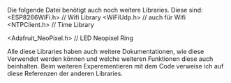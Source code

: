 Die folgende Datei benötigt auch noch weitere Libraries. Diese sind:
<ESP8266WiFi.h> // Wifi Library
<WiFiUdp.h> // auch für Wifi
<NTPClient.h>  // Time Library

<Adafruit_NeoPixel.h> // LED Neopixel Ring

Alle diese Libraries haben auch weitere Dokumentationen, wie diese Verwendet werden können und welche weiteren Funktionen diese auch beinhalten.
Beim weiteren Experementieren mit dem Code verweise ich auf diese Referenzen der anderen Libraries.
